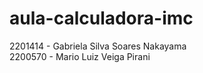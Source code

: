 # aula-calculadora-imc
2201414 - Gabriela Silva Soares Nakayama<br>
2200570 - Mario Luiz Veiga Pirani

